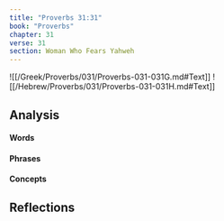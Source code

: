 ```yaml
---
title: "Proverbs 31:31"
book: "Proverbs"
chapter: 31
verse: 31
section: Woman Who Fears Yahweh
---
```

![[/Greek/Proverbs/031/Proverbs-031-031G.md#Text]]
![[/Hebrew/Proverbs/031/Proverbs-031-031H.md#Text]]

## Analysis

#### Words

#### Phrases

#### Concepts

## Reflections
